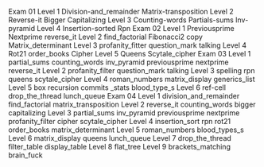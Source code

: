 Exam 01
Level 1
Division-and_remainder
Matrix-transposition
Level 2
Reverse-it
Bigger
Capitalizing
Level 3
Counting-words
Partials-sums
Inv-pyramid
Level 4
Insertion-sorted
Rpn
Exam 02
Level 1
Previousprime
Nextprime
reverse_it
Level 2
find_factorial
Fibonacci2
copy
Matrix_determinant
Level 3
profanity_fitter
question_mark
talking
Level 4
Rot21
order_books
Cipher
Level 5
Queens
Scytale_cipher
Exam 03
Level 1
partial_sums
counting_words
inv_pyramid
previousprime
nextprime
reverse_it
Level 2
profanity_filter
question_mark
talking
Level 3
spelling
rpn
queens
scytale_cipher
Level 4
roman_numbers
matrix_display
generics_list
Level 5
box recursion
commits _stats
blood_type_s
Level 6
ref-cell
drop_the_thread
lunch_queue
Exam 04
Level 1
division_and_remainder
find_factorial
matrix_transposition
Level 2
reverse_it
counting_words
bigger
capitalizing
Level 3
partial_sums
inv_pyramid
previousprime
nextprime
profanity_filter
cipher
scytale_cipher
Level 4
insertion_sort
rpn
rot21
order_books
matrix_determinant
Level 5
roman_numbers
blood_types_s
Level 6
matrix_display
queens
lunch_queue
Level 7
drop_the_thread
filter_table
display_table
Level 8
flat_tree
Level 9
brackets_matching
brain_fuck